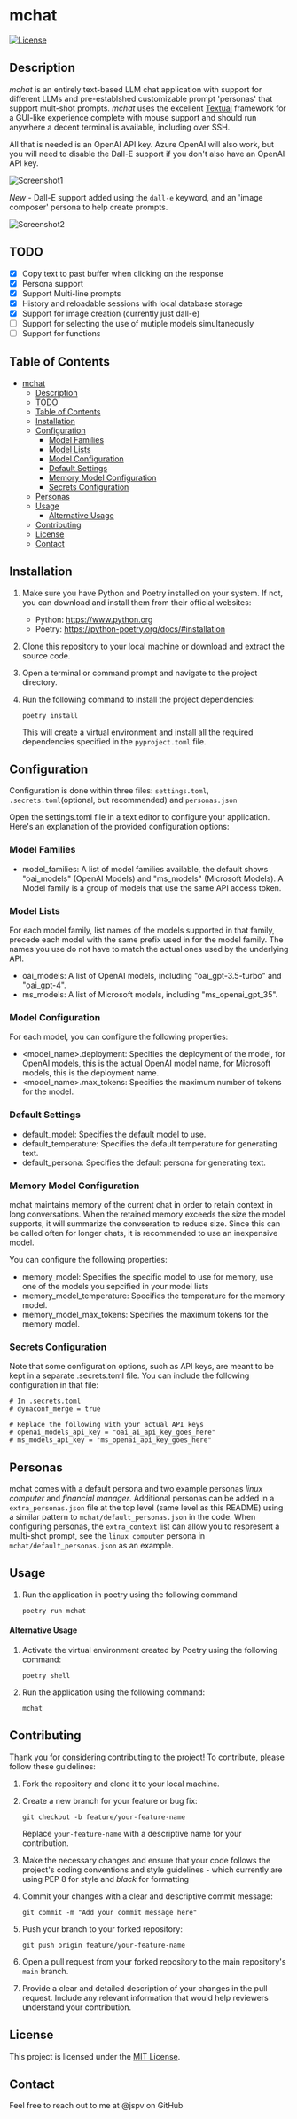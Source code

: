 # mchat

[![License](https://img.shields.io/badge/License-MIT-blue.svg)](LICENSE)

## Description
*mchat* is an entirely text-based LLM chat application with support for different LLMs and pre-establshed customizable prompt 'personas' that support mult-shot prompts.  *mchat* uses the excellent [Textual](https://textual.textualize.io) framework for a GUI-like experience complete with mouse support and should run anywhere a decent terminal is available, including over SSH. 

All that is needed is an OpenAI API key.  Azure OpenAI will also work, but you will need to disable the Dall-E support if you don't also have an OpenAI API key.

![Screenshot1](screenshot1.png)

*New* - Dall-E support added using the `dall-e` keyword, and an 'image composer' persona to help create prompts.


![Screenshot2](screenshot2.png)

## TODO
- [x] Copy text to past buffer when clicking on the response
- [x] Persona support
- [x] Support Multi-line prompts
- [x] History and reloadable sessions with local database storage
- [x] Support for image creation (currently just dall-e)
- [ ] Support for selecting the use of mutiple models simultaneously
- [ ] Support for functions 

## Table of Contents
- [mchat](#mchat)
  - [Description](#description)
  - [TODO](#todo)
  - [Table of Contents](#table-of-contents)
  - [Installation](#installation)
  - [Configuration](#configuration)
    - [Model Families](#model-families)
    - [Model Lists](#model-lists)
    - [Model Configuration](#model-configuration)
    - [Default Settings](#default-settings)
    - [Memory Model Configuration](#memory-model-configuration)
    - [Secrets Configuration](#secrets-configuration)
  - [Personas](#personas)
  - [Usage](#usage)
      - [Alternative Usage](#alternative-usage)
  - [Contributing](#contributing)
  - [License](#license)
  - [Contact](#contact)

## Installation
1. Make sure you have Python and Poetry installed on your system. If not, you can download and install them from their official websites:
   - Python: https://www.python.org
   - Poetry: https://python-poetry.org/docs/#installation

2. Clone this repository to your local machine or download and extract the source code.

3. Open a terminal or command prompt and navigate to the project directory.

4. Run the following command to install the project dependencies:

   ```shell
   poetry install
   ```

   This will create a virtual environment and install all the required dependencies specified in the `pyproject.toml` file.

## Configuration

Configuration is done within three files: `settings.toml`, `.secrets.toml`(optional, but recommended) and `personas.json`

Open the settings.toml file in a text editor to configure your application. Here's an explanation of the provided configuration options:

### Model Families

- model_families: A list of model families available, the default shows "oai_models" (OpenAI Models) and "ms_models" (Microsoft Models).  A Model family is a group of models that use the same API access token.
  
### Model Lists

For each model family, list names of the models supported in that family, precede each model with the same prefix used in for the model family.  The names you use do not have to match the actual ones used by the underlying API.  

- oai_models: A list of OpenAI models, including "oai_gpt-3.5-turbo" and "oai_gpt-4".
- ms_models: A list of Microsoft models, including "ms_openai_gpt_35".

### Model Configuration

For each model, you can configure the following properties:

- <model_name>.deployment: Specifies the deployment of the model, for OpenAI models, this is the actual OpenAI model name, for Microsoft models, this is the deployment name.
- <model_name>.max_tokens: Specifies the maximum number of tokens for the model.

### Default Settings

- default_model: Specifies the default model to use.
- default_temperature: Specifies the default temperature for generating text.
- default_persona: Specifies the default persona for generating text.
  
### Memory Model Configuration
mchat maintains memory of the current chat in order to retain context in long conversations.  When the retained memory exceeds the size the model supports, it will summarize the convseration to reduce size.  Since this can be called often for longer chats, it is recommended to use an inexpensive model.  

You can configure the following properties:

- memory_model: Specifies the specific model to use for memory, use one of the models you sepcified in your model lists
- memory_model_temperature: Specifies the temperature for the memory model.
- memory_model_max_tokens: Specifies the maximum tokens for the memory model.
  
### Secrets Configuration
Note that some configuration options, such as API keys, are meant to be kept in a separate .secrets.toml file. You can include the following configuration in that file:

``` shell
# In .secrets.toml
# dynaconf_merge = true

# Replace the following with your actual API keys
# openai_models_api_key = "oai_ai_api_key_goes_here"
# ms_models_api_key = "ms_openai_api_key_goes_here"
```

## Personas

mchat comes with a default persona and two example personas *linux computer* and *financial manager*.  Additional personas can be added in a ```extra_personas.json``` file at the top level (same level as this README) using a similar pattern to `mchat/default_personas.json` in the code.  When configuring personas, the ```extra_context``` list can allow you to respresent a multi-shot prompt, see the `linux computer` persona in `mchat/default_personas.json` as an example.

## Usage
1. Run the application in poetry using the following command
   
   ```shell
   poetry run mchat
   ``````

#### Alternative Usage
1. Activate the virtual environment created by Poetry using the following command:

   ```shell
   poetry shell
   ```

3. Run the application using the following command:

   ```shell
   mchat
   ```

## Contributing

Thank you for considering contributing to the project! To contribute, please follow these guidelines:

1. Fork the repository and clone it to your local machine.

2. Create a new branch for your feature or bug fix:

   ```shell
   git checkout -b feature/your-feature-name
   ```

   Replace `your-feature-name` with a descriptive name for your contribution.

3. Make the necessary changes and ensure that your code follows the project's coding conventions and style guidelines - which currently are using PEP 8 for style and *black* for formatting 

4. Commit your changes with a clear and descriptive commit message:

   ```shell
   git commit -m "Add your commit message here"
   ```

5. Push your branch to your forked repository:

   ```shell
   git push origin feature/your-feature-name
   ```

6. Open a pull request from your forked repository to the main repository's `main` branch.

7. Provide a clear and detailed description of your changes in the pull request. Include any relevant information that would help reviewers understand your contribution.



## License
This project is licensed under the [MIT License](LICENSE).

## Contact
Feel free to reach out to me at @jspv on GitHub
